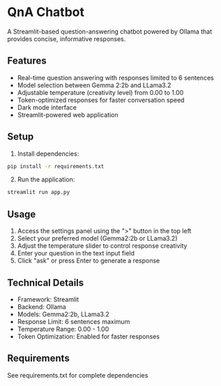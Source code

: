 # QnA Chatbot

A Streamlit-based question-answering chatbot powered by Ollama that provides concise, informative responses.

## Features

- Real-time question answering with responses limited to 6 sentences
- Model selection between Gemma 2:2b and LLama3.2
- Adjustable temperature (creativity level) from 0.00 to 1.00
- Token-optimized responses for faster conversation speed
- Dark mode interface
- Streamlit-powered web application

## Setup

1. Install dependencies:
```bash
pip install -r requirements.txt
```

2. Run the application:
```bash
streamlit run app.py
```

## Usage

1. Access the settings panel using the ">" button in the top left
2. Select your preferred model (Gemma2:2b or LLama3.2)
3. Adjust the temperature slider to control response creativity
4. Enter your question in the text input field
5. Click "ask" or press Enter to generate a response

## Technical Details

- Framework: Streamlit
- Backend: Ollama
- Models: Gemma2:2b, LLama3.2
- Response Limit: 6 sentences maximum
- Temperature Range: 0.00 - 1.00
- Token Optimization: Enabled for faster responses

## Requirements

See requirements.txt for complete dependencies

